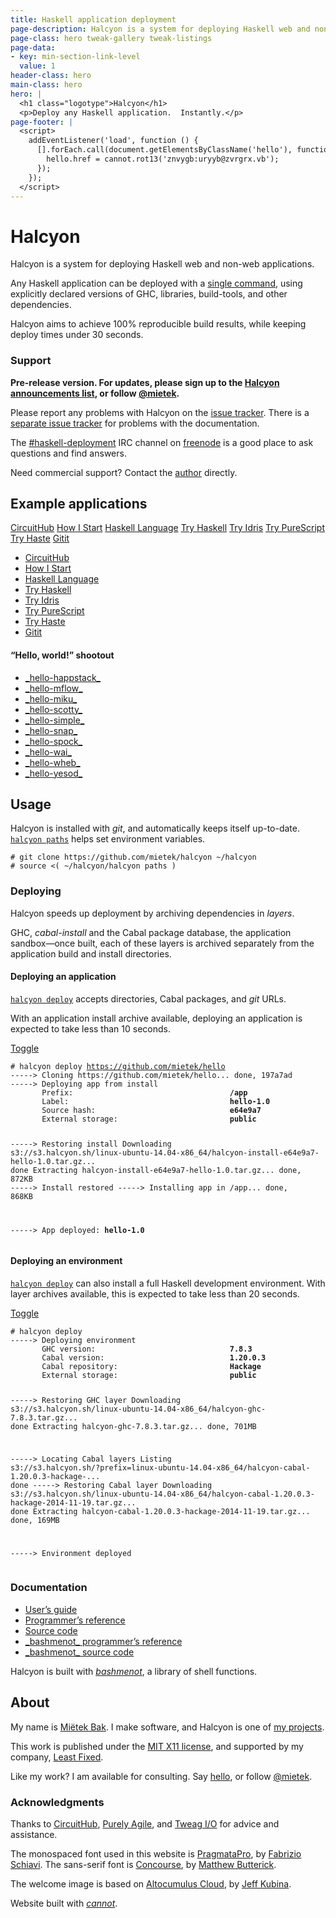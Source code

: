 ```yaml
---
title: Haskell application deployment
page-description: Halcyon is a system for deploying Haskell web and non-web applications.
page-class: hero tweak-gallery tweak-listings
page-data:
- key: min-section-link-level
  value: 1
header-class: hero
main-class: hero
hero: |
  <h1 class="logotype">Halcyon</h1>
  <p>Deploy any Haskell application.  Instantly.</p>
page-footer: |
  <script>
    addEventListener('load', function () {
      [].forEach.call(document.getElementsByClassName('hello'), function (hello) {
        hello.href = cannot.rot13('znvygb:uryyb@zvrgrx.vb');
      });
    });
  </script>
---
```



Halcyon
=======

Halcyon is a system for deploying Haskell web and non-web applications.

Any Haskell application can be deployed with a [single command](#usage), using explicitly declared versions of GHC, libraries, build-tools, and other dependencies.

Halcyon aims to achieve 100% reproducible build results, while keeping deploy times under 30 seconds.


### Support

**Pre-release version.  For updates, please sign up to the [Halcyon announcements list](http://eepurl.com/8KXr9), or follow <a href="https://twitter.com/mietek">@mietek</a>.**

Please report any problems with Halcyon on the [issue tracker](https://github.com/mietek/halcyon/issues/).  There is a [separate issue tracker](https://github.com/mietek/halcyon-website/issues/) for problems with the documentation.

The <a href="irc://chat.freenode.net/haskell-deployment">#haskell-deployment</a> IRC channel on [freenode](https://freenode.net/) is a good place to ask questions and find answers.

Need commercial support?  Contact the [author](#about) directly.


Example applications
--------------------

</section></section></section></div>
<div class="gallery-background">
<div class="wrapper">
<div class="gallery-frame" id="examples-gallery">
<div class="gallery-contents">
<a href="/examples/#circuithub" class="gallery-item" id="item-circuithub">CircuitHub</a>
<a href="/examples/#how-i-start" class="gallery-item" id="item-howistart">How I Start</a>
<a href="/examples/#haskell-language" class="gallery-item" id="item-haskell-lang">Haskell Language</a>
<a href="/examples/#try-haskell" class="gallery-item" id="item-tryhaskell">Try Haskell</a>
<a href="/examples/#try-idris" class="gallery-item" id="item-tryidris">Try Idris</a>
<a href="/examples/#try-purescript" class="gallery-item" id="item-trypurescript">Try PureScript</a>
<a href="/examples/#try-haste" class="gallery-item" id="item-tryhaste">Try Haste</a>
<a href="/examples/#gitit" class="gallery-item" id="item-gitit">Gitit</a>
</div></div></div></div>
<div class="wrapper"><section><section><section>

<div id="gallery-links"><nav>
<ul class="menu open">
<li><a class="gallery-link" href="/examples/#circuithub" id="link-circuithub">CircuitHub</a></li>
<li><a class="gallery-link" href="/examples/#how-i-start" id="link-howistart">How I Start</a></li>
<li><a class="gallery-link" href="/examples/#haskell-language" id="link-haskell-lang">Haskell Language</a></li>
<li><a class="gallery-link" href="/examples/#try-haskell" id="link-tryhaskell">Try Haskell</a></li>
<li><a class="gallery-link" href="/examples/#try-idris" id="link-tryidris">Try Idris</a></li>
<li><a class="gallery-link" href="/examples/#try-purescript" id="link-trypurescript">Try PureScript</a></li>
<li><a class="gallery-link" href="/examples/#try-haste" id="link-tryhaste">Try Haste</a></li>
<li><a class="gallery-link" href="/examples/#gitit" id="link-gitit">Gitit</a></li>
</ul>
</nav></div>


#### “Hello, world!” shootout

<div><nav>
<ul class="menu open">
<li><a href="/examples/#hello-happstack">_hello-happstack_</a></li>
<li><a href="/examples/#hello-mflow">_hello-mflow_</a></li>
<li><a href="/examples/#hello-miku">_hello-miku_</a></li>
<li><a href="/examples/#hello-scotty">_hello-scotty_</a></li>
<li><a href="/examples/#hello-simple">_hello-simple_</a></li>
<li><a href="/examples/#hello-snap">_hello-snap_</a></li>
<li><a href="/examples/#hello-spock">_hello-spock_</a></li>
<li><a href="/examples/#hello-wai">_hello-wai_</a></li>
<li><a href="/examples/#hello-wheb">_hello-wheb_</a></li>
<li><a href="/examples/#hello-yesod">_hello-yesod_</a></li>
</ul>
</nav></div>


Usage
-----

Halcyon is installed with _git_, and automatically keeps itself up-to-date.  [`halcyon paths`](/reference/#paths) helps set environment variables.

```
# git clone https://github.com/mietek/halcyon ~/halcyon
# source <( ~/halcyon/halcyon paths )
```


### Deploying

Halcyon speeds up deployment by archiving dependencies in _layers_.

GHC, _cabal-install_ and the Cabal package database, the application sandbox—once built, each of these layers is archived separately from the application build and install directories.


#### Deploying an application

[`halcyon deploy`](/reference/#deploy) accepts directories, Cabal packages, and _git_ URLs.

With an application install archive available, deploying an application is expected to take less than 10 seconds.

<div class="toggle">
<a class="toggle-button" data-target="deploy1" href="" title="Toggle">Toggle</a>
<pre class="toggle" id="deploy1"><code># halcyon deploy <a href="https://github.com/mietek/hello/">https://github.com/mietek/hello</a>
-----> Cloning https://github.com/mietek/hello... done, 197a7ad
-----> Deploying app from install
       Prefix:                                   <b>/app</b>
       Label:                                    <b>hello-1.0</b>
       Source hash:                              <b>e64e9a7</b>
       External storage:                         <b>public</b>

-----> Restoring install
       Downloading s3://s3.halcyon.sh/linux-ubuntu-14.04-x86_64/halcyon-install-e64e9a7-hello-1.0.tar.gz... done
       Extracting halcyon-install-e64e9a7-hello-1.0.tar.gz... done, 872KB
-----> Install restored
-----> Installing app in /app... done, 868KB

-----> App deployed:                             <b>hello-1.0</b>
</code></pre>
</div>


#### Deploying an environment

[`halcyon deploy`](/reference/#deploy) can also install a full Haskell development environment.  With layer archives available, this is expected to take less than 20 seconds.

<div class="toggle">
<a class="toggle-button" data-target="deploy2" href="" title="Toggle">Toggle</a>
<pre class="toggle" id="deploy2"><code># halcyon deploy
-----> Deploying environment
       GHC version:                              <b>7.8.3</b>
       Cabal version:                            <b>1.20.0.3</b>
       Cabal repository:                         <b>Hackage</b>
       External storage:                         <b>public</b>

-----> Restoring GHC layer
       Downloading s3://s3.halcyon.sh/linux-ubuntu-14.04-x86_64/halcyon-ghc-7.8.3.tar.gz... done
       Extracting halcyon-ghc-7.8.3.tar.gz... done, 701MB

-----> Locating Cabal layers
       Listing s3://s3.halcyon.sh/?prefix=linux-ubuntu-14.04-x86_64/halcyon-cabal-1.20.0.3-hackage-... done
-----> Restoring Cabal layer
       Downloading s3://s3.halcyon.sh/linux-ubuntu-14.04-x86_64/halcyon-cabal-1.20.0.3-hackage-2014-11-19.tar.gz... done
       Extracting halcyon-cabal-1.20.0.3-hackage-2014-11-19.tar.gz... done, 169MB

-----> Environment deployed
</code></pre>
</div>


### Documentation

<div><nav>
<ul class="menu open">
<li><a href="/guide/">User’s guide</a></li>
<li><a href="/reference/">Programmer’s reference</a></li>
<li><a href="https://github.com/mietek/halcyon/">Source code</a></li>
<li><a href="https://bashmenot.mietek.io/reference/">_bashmenot_ programmer’s reference</a></li>
<li><a href="https://github.com/mietek/bashmenot/">_bashmenot_ source code</a></li>
</ul>
</nav></div>

Halcyon is built with [_bashmenot_](https://bashmenot.mietek.io/), a library of shell functions.


About
-----

<span id="mietek"></span>

My name is [Miëtek Bak](https://mietek.io/).  I make software, and Halcyon is one of [my projects](https://mietek.io/projects/).

This work is published under the [MIT X11 license](/license/), and supported by my company, [Least Fixed](https://leastfixed.com/).

Like my work?  I am available for consulting.  Say <a class="hello" href="">hello</a>, or follow <a href="https://twitter.com/mietek">@mietek</a>.


### Acknowledgments

Thanks to [CircuitHub](https://circuithub.com/), [Purely Agile](http://purelyagile.com/), and [Tweag I/O](http://tweag.io/) for advice and assistance.

The monospaced font used in this website is [PragmataPro](http://fsd.it/fonts/pragmatapro.htm), by [Fabrizio Schiavi](http://fsd.it/).  The sans-serif font is [Concourse](http://practicaltypography.com/concourse.html), by [Matthew Butterick](http://practicaltypography.com/).

The welcome image is based on [Altocumulus Cloud](https://flickr.com/photos/kubina/146306532/), by [Jeff Kubina](https://flickr.com/photos/kubina/).

Website built with [_cannot_](https://cannot.mietek.io/).
